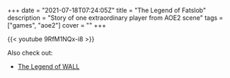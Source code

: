 +++
date = "2021-07-18T07:24:05Z"
title = "The Legend of Fatslob"
description = "Story of one extraordinary player from AOE2 scene"
tags = ["games", "aoe2"]
cover = ""
+++

{{< youtube 9RfM1NQx-i8 >}}

Also check out:
* [The Legend of WALL](/posts/the-legend-of-wall)

